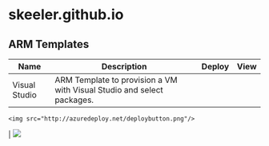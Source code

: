 # skeeler.github.io

## ARM Templates

Name | Description | Deploy | View
---- | ---- | ---- | ----
Visual Studio | ARM Template to provision a VM with Visual Studio and select packages. | <a href="https://portal.azure.com/#create/microsoft.template/uri/https%3A%2F%2Fraw.githubusercontent.com%2Fskeeler%2Fazure-templates%2Fmaster%2Fvisual-studio-dev-vm%2Fazuredeploy.json" target="_blank">
    <img src="http://azuredeploy.net/deploybutton.png"/>
</a> | <a href="http://armviz.io/#/?load=https://raw.githubusercontent.com/skeeler/azure-templates/master/visual-studio-dev-vm/azuredeploy.json" target="_blank">
    <img src="http://armviz.io/visualizebutton.png"/>
</a>

